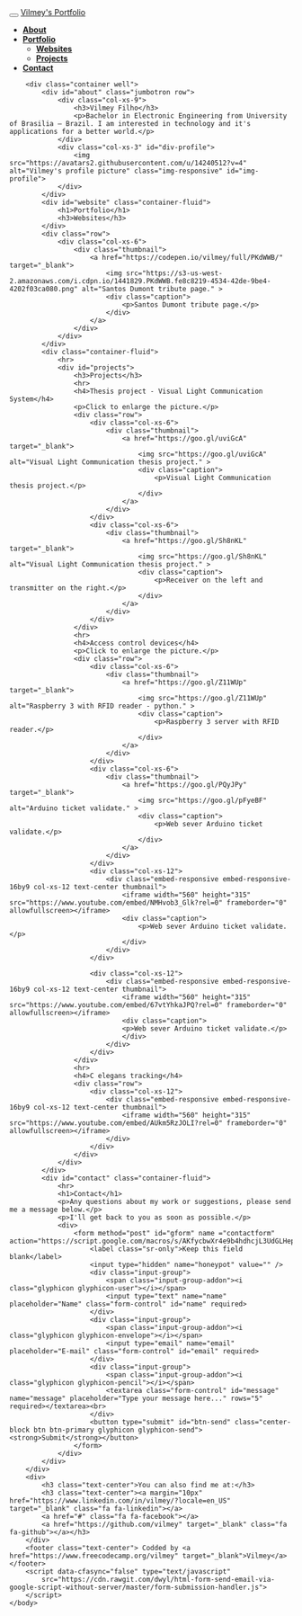 
<html lang="en">
	<head>
		<link rel="stylesheet" href="https://maxcdn.bootstrapcdn.com/bootstrap/3.3.7/css/bootstrap.min.css">
	  	<link rel="stylesheet" href="https://cdnjs.cloudflare.com/ajax/libs/font-awesome/4.7.0/css/font-awesome.min.css">
	  	<script src="https://ajax.googleapis.com/ajax/libs/jquery/3.2.1/jquery.min.js"></script>
	  	<script src="https://maxcdn.bootstrapcdn.com/bootstrap/3.3.7/js/bootstrap.min.js"></script>
	</head>
	<body data-spy="scroll" data-target=".navbar" data-offset="50">
	  	<nav class="navbar navbar-inverse navbar-fixed-top">
	    	<div class="container-fluid">
	      		<div class="navbar-header">
	        		<button type="button" class="navbar-toggle" data-toggle="collapse" data-target="#myNavbar">
	        			<span class="icon-bar"></span>
	        			<span class="icon-bar"></span>
	        			<span class="icon-bar"></span>                       
	      			</button>
	        		<a class="navbar-brand" href="#">Vilmey's Portfolio</a>
	      		</div>
	      		<div class="collapse navbar-collapse" id="myNavbar">
	        		<ul class="nav navbar-nav navbar-right">
	          			<li><a href="#about"><span class="glyphicon glyphicon-info-sign"></span> <strong>About</strong></a></li>
	          			<li class="dropdown">
	            			<a class="dropdown-toggle" data-toggle="dropdown" href="#"><span class="glyphicon glyphicon-book"></span><strong> Portfolio</strong> <span class="caret"></span></a>
	          				<ul class="dropdown-menu">
	            				<li><a href="#website"> <strong>Websites</strong> </a></li>
	            				<li><a href="#projects"> <strong>Projects</strong> </a></li>
	            			</ul>
			          	</li>
			          	<li><a href="#contact"><span class="glyphicon glyphicon-phone"></span> <strong>Contact</strong></a></li>
			        </ul>
			    </div>
	    	</div>
	  	</nav>

	  	<div class="container well">
	    	<div id="about" class="jumbotron row">
	      		<div class="col-xs-9">      
	        		<h3>Vilmey Filho</h3>
	        		<p>Bachelor in Electronic Engineering from University of Brasilia – Brazil. I am interested in technology and it's applications for a better world.</p>
	      		</div>
	      		<div class="col-xs-3" id="div-profile">
	        		<img src="https://avatars2.githubusercontent.com/u/14240512?v=4" alt="Vilmey's profile picture" class="img-responsive" id="img-profile">
	      		</div>
	    	</div>
	    	<div id="website" class="container-fluid">
	      		<h1>Portfolio</h1>
	      		<h3>Websites</h3>
	    	</div>
	    	<div class="row">
	      		<div class="col-xs-6">
	        		<div class="thumbnail">
	          			<a href="https://codepen.io/vilmey/full/PKdWWB/" target="_blank">
		            		<img src="https://s3-us-west-2.amazonaws.com/i.cdpn.io/1441829.PKdWWB.fe8c8219-4534-42de-9be4-4202f03ca080.png" alt="Santos Dumont tribute page." >
		            		<div class="caption">
		              			<p>Santos Dumont tribute page.</p>
		            		</div>
	          			</a>
	        		</div>
	      		</div>
	    	</div>
	   		<div class="container-fluid">
	     		<hr>
	     		<div id="projects">
	      			<h3>Projects</h3>
	       			<hr>
	       			<h4>Thesis project - Visual Light Communication System</h4>
	       			<p>Click to enlarge the picture.</p>
	       			<div class="row">
	        			<div class="col-xs-6">
	          				<div class="thumbnail">
	            				<a href="https://goo.gl/uviGcA" target="_blank">
		              				<img src="https://goo.gl/uviGcA" alt="Visual Light Communication thesis project." >
		              				<div class="caption">
		                				<p>Visual Light Communication thesis project.</p>
		              				</div>
	            				</a>
	          				</div>
	        			</div>
	       				<div class="col-xs-6">
	         				<div class="thumbnail">
	            				<a href="https://goo.gl/Sh8nKL" target="_blank">
		              				<img src="https://goo.gl/Sh8nKL" alt="Visual Light Communication thesis project." >
		              				<div class="caption">
		                				<p>Receiver on the left and transmitter on the right.</p>
		              				</div>
	            				</a>
	          				</div>
	       				</div>
	       			</div>
	       			<hr>
	       			<h4>Access control devices</h4>
	       			<p>Click to enlarge the picture.</p>
	       			<div class="row">
	         			<div class="col-xs-6">
	          				<div class="thumbnail">
	            				<a href="https://goo.gl/Z11WUp" target="_blank">
	              					<img src="https://goo.gl/Z11WUp" alt="Raspberry 3 with RFID reader - python." >
	              					<div class="caption">
	                					<p>Raspberry 3 server with RFID reader.</p>
	              					</div>
	            				</a>
	          				</div>
	        			</div>
	         			<div class="col-xs-6">
	          				<div class="thumbnail">
	            				<a href="https://goo.gl/PQyJPy" target="_blank">
	              					<img src="https://goo.gl/pFyeBF" alt="Arduino ticket validate." >
	              					<div class="caption">
	                					<p>Web sever Arduino ticket validate.</p>
	              					</div>
	            				</a>
	          				</div>
	        			</div>
	         			<div class="col-xs-12">
	           				<div class="embed-responsive embed-responsive-16by9 col-xs-12 text-center thumbnail">
	            				<iframe width="560" height="315" src="https://www.youtube.com/embed/NMHvob3_Glk?rel=0" frameborder="0" allowfullscreen></iframe>
	              				<div class="caption">
	               					<p>Web sever Arduino ticket validate.</p>
	              				</div>
	          				</div>
	        			</div>
	       
	       				<div class="col-xs-12">
	           				<div class="embed-responsive embed-responsive-16by9 col-xs-12 text-center thumbnail">
	            				<iframe width="560" height="315" src="https://www.youtube.com/embed/67vtYhkaJPQ?rel=0" frameborder="0" allowfullscreen></iframe>
	              				<div class="caption">
	                			<p>Web sever Arduino ticket validate.</p>
	              				</div>
	          				</div>
	        			</div>
	       			</div>
	       			<hr>
	       			<h4>C elegans tracking</h4>
	       			<div class="row">
	         			<div class="col-xs-12">
	          				<div class="embed-responsive embed-responsive-16by9 col-xs-12 text-center thumbnail">
	            				<iframe width="560" height="315" src="https://www.youtube.com/embed/AUkm5RzJOLI?rel=0" frameborder="0" allowfullscreen></iframe>
	          				</div>
	        			</div>
	      			</div>
	    		</div>
	  		</div>
	  		<div id="contact" class="container-fluid">
	    		<hr>
	    		<h1>Contact</h1>
	    		<p>Any questions about my work or suggestions, please send me a message below.</p>
	    		<p>I'll get back to you as soon as possible.</p>
	    		<div>
		      		<form method="post" id="gform" name ="contactform" action="https://script.google.com/macros/s/AKfycbwXr4e9b4hdhcjL3UdGLHep2p0AiiCmzXBDiVx6YxQq_gz1RjY/exec">   
		        		<label class="sr-only">Keep this field blank</label>
		  				<input type="hidden" name="honeypot" value="" />
		        		<div class="input-group">
		          			<span class="input-group-addon"><i class="glyphicon glyphicon-user"></i></span>
		          			<input type="text" name="name" placeholder="Name" class="form-control" id="name" required>
		        		</div>
		        		<div class="input-group">
		          			<span class="input-group-addon"><i class="glyphicon glyphicon-envelope"></i></span>
		          			<input type="email" name="email" placeholder="E-mail" class="form-control" id="email" required>
		        		</div>
		        		<div class="input-group">
		          			<span class="input-group-addon"><i class="glyphicon glyphicon-pencil"></i></span>
		          			<textarea class="form-control" id="message" name="message" placeholder="Type your message here..." rows="5" required></textarea><br>
		        		</div>
		        		<button type="submit" id="btn-send" class="center-block btn btn-primary glyphicon glyphicon-send"> <strong>Submit</strong></button>
	      			</form>
	    		</div>
	  		</div>
	 	</div>
	  	<div>
	    	<h3 class="text-center">You can also find me at:</h3>
	    	<h3 class="text-center"><a margin="10px" href="https://www.linkedin.com/in/vilmey/?locale=en_US" target="_blank" class="fa fa-linkedin"></a> 
	    	<a href="#" class="fa fa-facebook"></a> 
	    	<a href="https://github.com/vilmey" target="_blank" class="fa fa-github"></a></h3>
	  	</div>
	  	<footer class="text-center"> Codded by <a href="https://www.freecodecamp.org/vilmey" target="_blank">Vilmey</a></footer>
		<script data-cfasync="false" type="text/javascript"
			src="https://cdn.rawgit.com/dwyl/html-form-send-email-via-google-script-without-server/master/form-submission-handler.js">
		</script>
	</body>
</html>